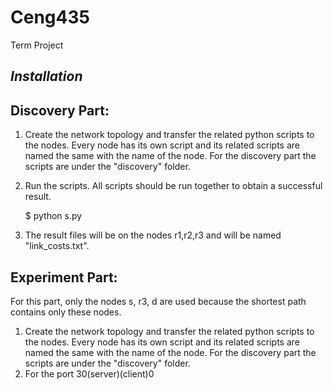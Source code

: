# Ceng435
Term Project

*Installation*
---
## Discovery Part:
  1. Create the network topology and transfer the related python scripts to the nodes. Every node has its own script and its related scripts are named the same with the name of the node. For the discovery part the scripts are under the "discovery" folder.
  2. Run the scripts. All scripts should be run together to obtain a successful result. 
  
      $ python s.py
    
  3. The result files will be on the nodes r1,r2,r3 and will be named "link_costs.txt".

## Experiment Part:
  For this part, only the nodes s, r3, d are used because the shortest path contains only these nodes.
  1. Create the network topology and transfer the related python scripts to the nodes. Every node has its own script and its related scripts are named the same with the name of the node. For the discovery part the scripts are under the "discovery" folder.
  2. For the 
port 30(server)(client)0
